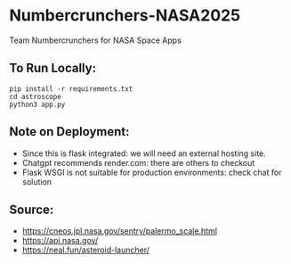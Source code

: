 # Numbercrunchers-NASA2025
Team Numbercrunchers for NASA Space Apps


## To Run Locally:
``
pip install -r requirements.txt
``<br>
``
cd astroscope
``<br>
``
python3 app.py
``

## Note on Deployment:
- Since this is flask integrated: we will need an external hosting site.
- Chatgpt recommends render.com: there are others to checkout
- Flask WSGI is not suitable for production environments: check chat for solution 


## Source:
- https://cneos.jpl.nasa.gov/sentry/palermo_scale.html
- https://api.nasa.gov/
- https://neal.fun/asteroid-launcher/

